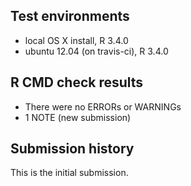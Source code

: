 ## Test environments
* local OS X install, R 3.4.0
* ubuntu 12.04 (on travis-ci), R 3.4.0

## R CMD check results
* There were no ERRORs or WARNINGs
* 1 NOTE (new submission)

## Submission history
This is the initial submission.
